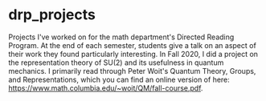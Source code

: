 # drp_projects
Projects I've worked on for the math department's Directed Reading Program. At the end of each semester, students give a talk on an aspect of their work they found particularly interesting.
In Fall 2020, I did a project on the representation theory of SU(2) and its usefulness in quantum mechanics. I primarily read through Peter Woit's Quantum Theory, Groups, and Representations, which you can find an online version of here: https://www.math.columbia.edu/~woit/QM/fall-course.pdf.
